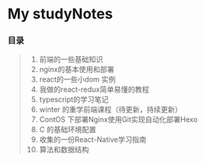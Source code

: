 #  My studyNotes

### 目录




>1. 前端的一些基础知识
>2. nginx的基本使用和部署
>3. react的一些小dom 实例
>4. 我做的react-redux简单易懂的教程
>5. typescript的学习笔记
>6. winter 的重学前端课程（待更新，持续更新）
>7. ContOS 下部署Nginx使用Git实现自动化部署Hexo
>8. C 的基础环境配置
>9. 收集的一份React-Native学习指南
>10. 算法和数据结构









